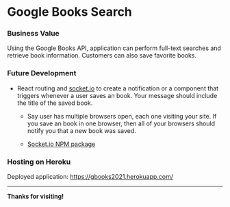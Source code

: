 # Google Books Search

### Business Value
 Using the Google Books API, application can perform full-text searches and retrieve book information. Customers can also save favorite books. 


### Future Development 

* React routing and [socket.io](http://socket.io) to create a notification or a component that triggers whenever a user saves an book. Your message should include the title of the saved book.

  * Say user has multiple browsers open, each one visiting your site. If you save an book in one browser, then all of your browsers should notify you that a new book was saved.

  * [Socket.io NPM package](https://www.npmjs.com/package/socket.io)

### Hosting on Heroku

Deployed application: https://gbooks2021.herokuapp.com/
- - -

**Thanks for visiting!**
